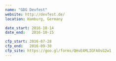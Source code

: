 ```yaml
---
name: "GDG Devfest"
website: http://devfest.de/
location: Hamburg, Germany

date_start: 2016-10-14
date_end:   2016-10-15

cfp_start: 2016-07-28
cfp_end:   2016-09-30
cfp_site: https://goo.gl/forms/QHvE4MLIGFAOsG2w1
---
```

